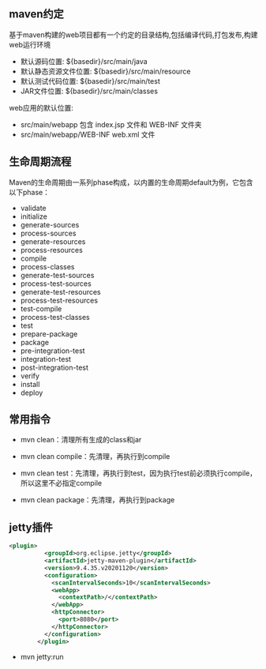 ## maven约定

基于maven构建的web项目都有一个约定的目录结构,包括编译代码,打包发布,构建web运行环境

- 默认源码位置: ${basedir}/src/main/java
- 默认静态资源文件位置: ${basedir}/src/main/resource
- 默认测试代码位置: ${basedir}/src/main/test
- JAR文件位置: ${basedir}/src/main/classes

web应用的默认位置:

- src/main/webapp 包含 index.jsp 文件和 WEB-INF 文件夹
- src/main/webapp/WEB-INF web.xml 文件

## 生命周期流程

Maven的生命周期由一系列phase构成，以内置的生命周期default为例，它包含以下phase：

- validate
- initialize
- generate-sources
- process-sources
- generate-resources
- process-resources
- compile
- process-classes
- generate-test-sources
- process-test-sources
- generate-test-resources
- process-test-resources
- test-compile
- process-test-classes
- test
- prepare-package
- package
- pre-integration-test
- integration-test
- post-integration-test
- verify
- install
- deploy

## 常用指令

- mvn clean：清理所有生成的class和jar

- mvn clean compile：先清理，再执行到compile

- mvn clean test：先清理，再执行到test，因为执行test前必须执行compile，所以这里不必指定compile

- mvn clean package：先清理，再执行到package


## jetty插件

```xml
<plugin>
          <groupId>org.eclipse.jetty</groupId>
          <artifactId>jetty-maven-plugin</artifactId>
          <version>9.4.35.v20201120</version>
          <configuration>
            <scanIntervalSeconds>10</scanIntervalSeconds>
            <webApp>
              <contextPath>/</contextPath>
            </webApp>
            <httpConnector>
              <port>8080</port>
            </httpConnector>
          </configuration>
        </plugin>
```

- mvn jetty:run 

